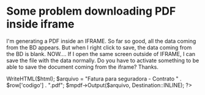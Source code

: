 
# Some problem downloading PDF inside iframe

I'm generating a PDF inside an IFRAME. So far so good, all the data coming from the BD appears.
But when I right click to save, the data coming from the BD is blank.
NOW....
If I open the same screen outside of IFRAME, I can save the file with the data normally.
Do you have to activate something to be able to save the document coming from the iframe?
Thanks.
<?php
//exit;
$html = ob_get_clean();
$mpdf = new Mpdf();

$mpdf->WriteHTML($html);
$arquivo = "Fatura para seguradora - Contrato " . $row['codigo'] . ".pdf";
$mpdf->Output($arquivo, Destination::INLINE);
?>


        